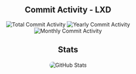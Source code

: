 <div align="center">
    <h2>Commit Activity - LXD</h2>
    <div style="margin-bottom: 20px;">
        <img alt="Total Commit Activity" 
             src="https://img.shields.io/github/commit-activity/t/canonical/lxd?authorFilter=kadinsayani&style=flat&label=lxd&color=E95420">
        <img alt="Yearly Commit Activity" 
             src="https://img.shields.io/github/commit-activity/y/canonical/lxd?authorFilter=kadinsayani&style=flat&label=lxd&color=E95420">
        <img alt="Monthly Commit Activity" 
             src="https://img.shields.io/github/commit-activity/m/canonical/lxd?authorFilter=kadinsayani&style=flat&label=lxd&color=E95420">
    </div>
    <h2>Stats</h2>
    <div style="margin-top: 20px;">
        <img src="https://github-readme-stats.vercel.app/api?username=kadinsayani&show_icons=true&include_all_commits=true&theme=tokyonight&hide=stars,contributed_to&hide_rank=true&show=prs_merged,prs_merged_percentage" 
             alt="GitHub Stats" style="max-width: 100%; border-radius: 10px;" />
    </div>
</div>
